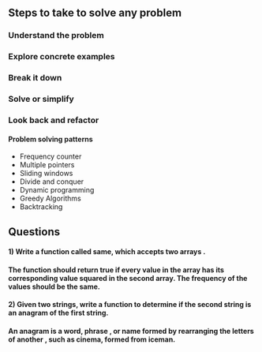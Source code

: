 ## Steps to take to solve any problem
### Understand the problem
### Explore concrete examples
### Break it down
### Solve or simplify
### Look back and refactor

#### Problem solving patterns
+ Frequency counter
+ Multiple pointers
+ Sliding windows
+ Divide and conquer
+ Dynamic programming
+ Greedy Algorithms
+ Backtracking

## Questions

#### 1) Write a function called same, which accepts two arrays . 
#### The function should return true if every value in the array has its corresponding value squared in the second array. The frequency of the values should be the same.

#### 2) Given two strings, write a function to determine if the second string is an anagram of the first string.
#### An anagram is a word, phrase , or name formed by rearranging the letters of another , such as cinema, formed from iceman.